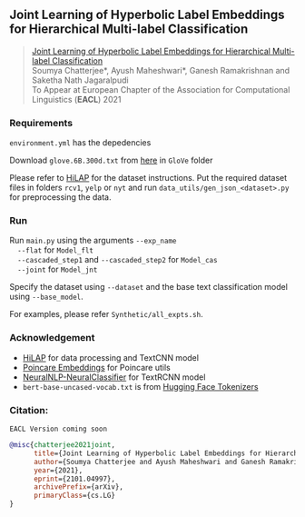 ## Joint Learning of Hyperbolic Label Embeddings for Hierarchical Multi-label Classification

> [Joint Learning of Hyperbolic Label Embeddings for Hierarchical Multi-label Classification]()  
> Soumya Chatterjee*, Ayush Maheshwari*, Ganesh Ramakrishnan and Saketha Nath Jagaralpudi  
> To Appear at European Chapter of the Association for Computational Linguistics (__EACL__) 2021

### Requirements

`environment.yml` has the depedencies

Download `glove.6B.300d.txt` from [here](https://nlp.stanford.edu/projects/glove/) in `GloVe` folder

Please refer to [HiLAP](https://github.com/morningmoni/HiLAP) for the dataset instructions. Put the required dataset files in folders `rcv1`, `yelp` or `nyt` and run `data_utils/gen_json_<dataset>.py` for preprocessing the data.

### Run

Run `main.py` using the arguments `--exp_name`<br>
&emsp;`--flat` for `Model_flt`<br>
&emsp;`--cascaded_step1` and `--cascaded_step2` for `Model_cas`<br> 
&emsp;`--joint` for `Model_jnt`

Specify the dataset using `--dataset` and the base text classification model using `--base_model`.

For examples, please refer `Synthetic/all_expts.sh`.

### Acknowledgement

- [HiLAP](https://github.com/morningmoni/HiLAP) for data processing and TextCNN model
- [Poincare Embeddings](https://github.com/facebookresearch/poincare-embeddings) for Poincare utils
- [NeuralNLP-NeuralClassifier](https://github.com/Tencent/NeuralNLP-NeuralClassifier) for TextRCNN model
- `bert-base-uncased-vocab.txt` is from [Hugging Face Tokenizers](https://github.com/huggingface/tokenizers)

### Citation:

```
EACL Version coming soon
```

```bibtex
@misc{chatterjee2021joint,
      title={Joint Learning of Hyperbolic Label Embeddings for Hierarchical Multi-label Classification}, 
      author={Soumya Chatterjee and Ayush Maheshwari and Ganesh Ramakrishnan and Saketha Nath Jagaralpudi},
      year={2021},
      eprint={2101.04997},
      archivePrefix={arXiv},
      primaryClass={cs.LG}
}
```
